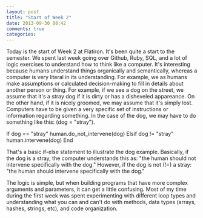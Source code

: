 ```yaml
---
layout: post
title: "Start of Week 2"
date: 2013-09-30 08:42
comments: true
categories: 
---
```


Today is the start of Week 2 at Flatiron.  It's been quite a start to the semester.  We spent last week going over Github, Ruby, SQL, and a lot of logic exercises to understand how to think like a computer.  It's interesting because humans understand things organically and semantically, whereas a computer is very literal in its understanding.  For example, we as humans make assumptions or calculated decision-making to fill in details about another person or thing.  For example, if we see a dog on the street, we assume that it's a stray dog if it is dirty or has a disheveled appareance.  On the other hand, if it is nicely groomed, we may assume that it's simply lost.  Computers have to be given a very specific set of instructions or information regarding something.  In the case of the dog, we may have to do something like this: (dog = "stray").

If dog == "stray"
	human.do_not_intervene(dog)
Elsif dog != "stray"
	human.intervene(dog)
End

That's a basic if-else statement to illustrate the dog example.  Basically, if the dog is a stray, the computer understands this as: "the human should not intervene specifically with the dog."  However, if the dog is not (!=) a stray: "the human should intervene specifically with the dog." 

The logic is simple, but when building programs that have more complex arguments and parameters, it can get a little confusing.  Most of my time during the first week was spent experimenting with different loop types and understanding what you can and can't do with methods, data types (arrays, hashes, strings, etc), and code organization.



